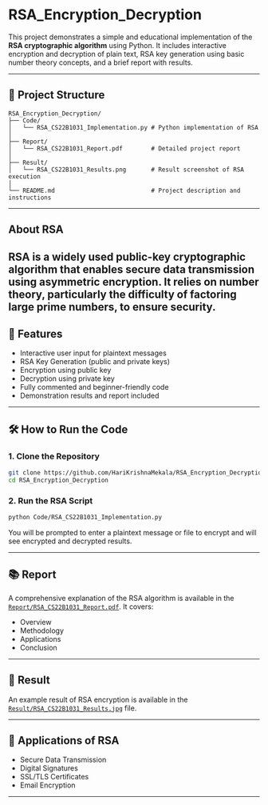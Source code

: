 # RSA_Encryption_Decryption

This project demonstrates a simple and educational implementation of the **RSA cryptographic algorithm** using Python. It includes interactive encryption and decryption of plain text, RSA key generation using basic number theory concepts, and a brief report with results.

---

## 📁 Project Structure

```
RSA_Encryption_Decryption/ 
├── Code/ 
│   └── RSA_CS22B1031_Implementation.py # Python implementation of RSA 
│   
├── Report/ 
│   └── RSA_CS22B1031_Report.pdf        # Detailed project report 
│   
├── Result/ 
│   └── RSA_CS22B1031_Results.png       # Result screenshot of RSA execution 
│ 
└── README.md                           # Project description and instructions
```


---

## About RSA
RSA is a widely used public-key cryptographic algorithm that enables secure data transmission using asymmetric encryption.
It relies on number theory, particularly the difficulty of factoring large prime numbers, to ensure security.
---

## 🚀 Features

- Interactive user input for plaintext messages
- RSA Key Generation (public and private keys)
- Encryption using public key
- Decryption using private key
- Fully commented and beginner-friendly code
- Demonstration results and report included

---

## 🛠️ How to Run the Code

### 1. Clone the Repository
```bash
git clone https://github.com/HariKrishnaMekala/RSA_Encryption_Decryption.git
cd RSA_Encryption_Decryption
```

### 2. Run the RSA Script
```bash
python Code/RSA_CS22B1031_Implementation.py
```
You will be prompted to enter a plaintext message or file to encrypt and will see encrypted and decrypted results.

---

## 📚 Report

A comprehensive explanation of the RSA algorithm is available in the [`Report/RSA_CS22B1031_Report.pdf`](Report/RSA_CS22B1031_Report.pdf). It covers:
- Overview
- Methodology
- Applications
- Conclusion

---

## 📸 Result

An example result of RSA encryption is available in the [`Result/RSA_CS22B1031_Results.jpg`](Result/RSA_CS22B1031_Results.jpg) file.

---

## 📌 Applications of RSA

- Secure Data Transmission
- Digital Signatures
- SSL/TLS Certificates
- Email Encryption

---

